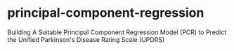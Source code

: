 # principal-component-regression
Building A Suitable Principal Component Regression  Model (PCR) to Predict the Unified Parkinson's Disease Rating Scale (UPDRS)
